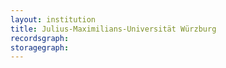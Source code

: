 ```yaml
---
layout: institution
title: Julius-Maximilians-Universität Würzburg
recordsgraph: 
storagegraph: 
---
```

